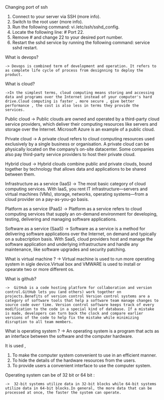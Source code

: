 Changing port of ssh

1. Connect to your server via SSH (more info).
2. Switch to the root user (more info).
3. Run the following command: vi /etc/ssh/sshd_config.
4. Locate the following line: # Port 22.
5. Remove # and change 22 to your desired port number.
6. Restart the sshd service by running the following command: service sshd restart.

What is devops?
	
	-> Devops is combined term of development and operation. It refers to as complete life cycle of process from designning to deploy the product.

What is cloud?

  	->In the simplest terms, cloud computing means storing and accessing data and programs over the Internet instead of your computer's hard drive.Cloud computing is faster , more secure , give better performance , the cost is also less in terms they provide the services.

Public cloud
 	->  Public clouds are owned and operated by a third-party cloud service providers, which deliver their computing resources like servers and storage over the Internet. Microsoft Azure is an example of a public cloud.

Private cloud
	->   A private cloud refers to cloud computing resources used exclusively by a single business or organisation. A private cloud can be physically located on the company’s on-site datacenter. Some companies also pay third-party service providers to host their private cloud.

Hybrid cloud
	->  Hybrid clouds combine public and private clouds, bound together by technology that allows data and applications to be shared between them. 

Infrastructure as a service (IaaS)
	->   The most basic category of cloud computing services. With IaaS, you rent IT infrastructure—servers and virtual machines (VMs), storage, networks, operating systems—from a cloud provider on a pay-as-you-go basis. 

Platform as a service (PaaS)
	->   Platform as a service refers to cloud computing services that supply an on-demand environment for developing, testing, delivering and managing software applications. 

Software as a service (SaaS)
	->  Software as a service is a method for delivering software applications over the Internet, on demand and typically on a subscription basis. With SaaS, cloud providers host and manage the software application and underlying infrastructure and handle any maintenance, like software upgrades and security patching.

What is virtual machine ?
	->  Virtual machine is used to run more operating system in sigle device.Virtual box and VMWARE is used to install or opearate two or more different os.

What is github?

	->  GitHub is a code hosting platform for collaboration and version control.GitHub lets you (and others) work together on projects.Benefits of version control Version control systems are a category of software tools that help a software team manage changes to source code over time. Version control software keeps track of every modification to the code in a special kind of database. If a mistake is made, developers can turn back the clock and compare earlier versions of the code to help fix the mistake while minimizing disruption to all team members.

What is operating system ?
  	-> An operating system is a program that acts as an interface between the software and the computer hardware.
  
  It is used ,

  1. To make the computer system convenient to use in an efficient manner.
  2. To hide the details of the hardware resources from the users.
  3. To provide users a convenient interface to use the computer system.

Operating system can be of 32 bit or 64 bit :

	->  32-bit systems utilize data in 32-bit blocks while 64-bit systems utilize data in 64-bit blocks.In general, the more data that can be processed at once, the faster the system can operate.
